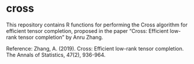 # cross
This repository contains R functions for performing the Cross algorithm for efficient tensor completion, proposed in the paper “Cross: Efficient low-rank tensor completion” by Anru Zhang.

Reference: Zhang, A. (2019). Cross: Efficient low-rank tensor completion. The Annals of Statistics, 47(2), 936-964.
